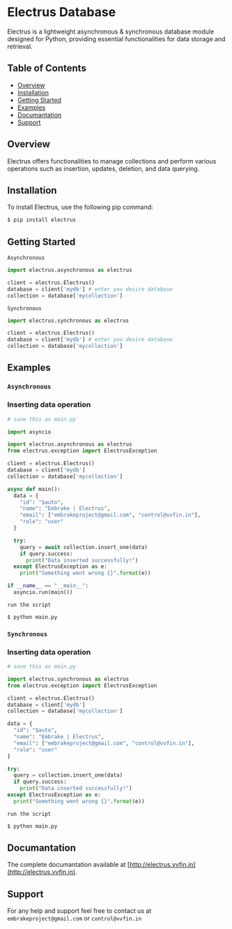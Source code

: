# Electrus Database

Electrus is a lightweight asynchronous & synchronous database module designed for Python, providing essential functionalities for data storage and retrieval.

## Table of Contents

- [Overview](#overview)
- [Installation](#installation)
- [Getting Started](#getting-started)
- [Examples](#examples)
- [Documantation](#documantation)
- [Support](#support)
## Overview

Electrus offers functionalities to manage collections and perform various operations such as insertion, updates, deletion, and data querying.

## Installation

To install Electrus, use the following pip command:

```bash
$ pip install electrus
```

## Getting Started

`Asynchronous`

```python
import electrus.asynchronous as electrus

client = electrus.Electrus()
database = client['mydb'] # enter you desire database
collection = database['mycollection']
```

`Synchronous`

```python
import electrus.synchronous as electrus

client = electrus.Electrus()
database = client['mydb'] # enter you desire database
collection = database['mycollection']
```

## Examples

### `Asynchronous`

### Inserting data operation

```python
# save this as main.py

import asyncio

import electrus.asynchronous as electrus
from electrus.exception import ElectrusException

client = electrus.Electrus()
database = client['mydb']
collection = database['mycollection']

async def main():
  data = {
    "id": "$auto",
    "name": "Embrake | Electrus",
    "email": ["embrakeproject@gmail.com", "control@vvfin.in"],
    "role": "user"
  }

  try:
    query = await collection.insert_one(data)
    if query.success:
      print("Data inserted successfully!")
  except ElectrusException as e:
    print("Something went wrong {}".format(e))

if __name__ == "__main__":
  asyncio.run(main())

```
`run the script`
```bash
$ python main.py
```
### `Synchronous`

### Inserting data operation

```python
# save this as main.py

import electrus.synchronous as electrus
from electrus.exception import ElectrusException

client = electrus.Electrus()
database = client['mydb']
collection = database['mycollection']

data = {
  "id": "$auto",
  "name": "Embrake | Electrus",
  "email": ["embrakeproject@gmail.com", "control@vvfin.in"],
  "role": "user"
}

try:
  query = collection.insert_one(data)
  if query.success:
    print("Data inserted successfully!")
except ElectrusException as e:
  print("Something went wrong {}".format(e))

```
`run the script`
```bash
$ python main.py
```

## Documantation

The complete documantation available at [http://electrus.vvfin.in](http://electrus.vvfin.in).

## Support

For any help and support feel free to contact us at `embrakeproject@gmail.com` or `control@vvfin.in`

